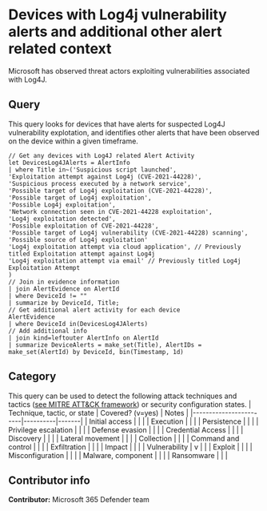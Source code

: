 # Devices with Log4j vulnerability alerts and additional other alert related context
Microsoft has observed threat actors exploiting vulnerabilities associated with Log4J. 

## Query
This query looks for devices that have alerts for suspected Log4J vulnerability explotation, and identifies other alerts that have been observed on the device within a given timeframe.
```
// Get any devices with Log4J related Alert Activity
let DevicesLog4JAlerts = AlertInfo
| where Title in~('Suspicious script launched',
'Exploitation attempt against Log4j (CVE-2021-44228)',
'Suspicious process executed by a network service',
'Possible target of Log4j exploitation (CVE-2021-44228)',
'Possible target of Log4j exploitation',
'Possible Log4j exploitation',
'Network connection seen in CVE-2021-44228 exploitation',
'Log4j exploitation detected',
'Possible exploitation of CVE-2021-44228',
'Possible target of Log4j vulnerability (CVE-2021-44228) scanning',
'Possible source of Log4j exploitation'
'Log4j exploitation attempt via cloud application', // Previously titled Exploitation attempt against Log4j
'Log4j exploitation attempt via email' // Previously titled Log4j Exploitation Attempt
)
// Join in evidence information
| join AlertEvidence on AlertId
| where DeviceId != ""
| summarize by DeviceId, Title;
// Get additional alert activity for each device
AlertEvidence
| where DeviceId in(DevicesLog4JAlerts)
// Add additional info
| join kind=leftouter AlertInfo on AlertId
| summarize DeviceAlerts = make_set(Title), AlertIDs = make_set(AlertId) by DeviceId, bin(Timestamp, 1d)
```


## Category

This query can be used to detect the following attack techniques and tactics ([see MITRE ATT&CK framework](https://attack.mitre.org/)) or security configuration states.
| Technique, tactic, or state | Covered? (v=yes) | Notes |
|------------------------|----------|-------|
| Initial access |  |  |
| Execution |  |  |
| Persistence |  |  |
| Privilege escalation |  |  |
| Defense evasion |  |  |
| Credential Access |  |  |
| Discovery |  |  |
| Lateral movement |  |  |
| Collection |  |  |
| Command and control |  |  |
| Exfiltration |  |  |
| Impact |  |  |
| Vulnerability | v |  |
| Exploit |  |  |
| Misconfiguration |  |  |
| Malware, component |  |  |
| Ransomware |  |  |

## Contributor info

**Contributor:** Microsoft 365 Defender team

